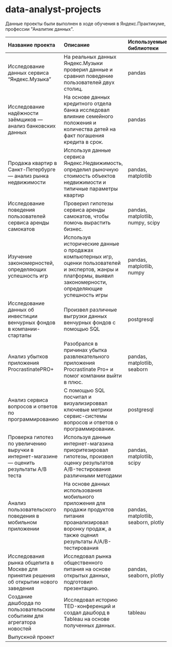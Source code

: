 # data-analyst-projects
Данные проекты были выполнен в ходе обучения в Яндекс.Практикуме, профессии "Аналитик данных".

| Название проекта | Описание | Используемые библиотеки | Изучаемая тема в проекте |
| :-------------------- | :--------------------- |:---------------------------|:---------------------------|
| Исследование данных сервиса “Яндекс.Музыка” | На реальных данных Яндекс.Музыки проверил данные и сравнил поведение пользователей двух столиц. | pandas ||
| Исследование надёжности заёмщиков — анализ банковских данных | На основе данных кредитного отдела банка исследовал влияние семейного положения и количества детей на факт погашения кредита в срок. | pandas | Предобработка данных |
| Продажа квартир в Санкт-Петербурге — анализ рынка недвижимости | Используя данные сервиса Яндекс.Недвижимость, определил рыночную стоимость объектов недвижимости и типичные параметры квартир | pandas, matplotlib | Исследовательский анализ данных |
| Исследование поведения пользователей сервиса аренды самокатов | Проверил гипотезы сервиса аренды самокатов, чтобы помочь вырастить бизнес. | pandas, matplotlib, numpy, scipy | Статистический анализ данных |
| Изучение закономерностей, определяющих успешность игр | Используя исторические данные о продажах компьютерных игр, оценки пользователей и экспертов, жанры и платформы, выявил закономерности, определяющие успешность игры | pandas, matplotlib, numpy ||
| Исследование данных об инвестиции венчурных фондов в компании-стартапы | Произвел различные выгрузки данных венчурных фондов с помощью SQL | postgresql ||
| Анализ убытков приложения ProcrastinatePRO+ | Разобрался в причинах убытка развлекательного приложения Procrastinate Pro+ и помог компании выйти в плюс. | pandas, matplotlib, seaborn ||
| Анализ сервиса вопросов и ответов по программированию | С помощью SQL посчитал и визуализироввал ключевые метрики сервис-системы вопросов и ответов о программировании. | postgresql ||
| Проверка гипотез по увеличению выручки в интернет-магазине — оценить результаты A/B теста | Используя данные интернет-магазина приоритезировал гипотезы, произвел оценку результатов A/B-тестирования различными методами | pandas, matplotlib, scipy ||
| Анализ пользовательского поведения в мобильном приложении | На основе данных использования мобильного приложения для продажи продуктов питания проанализировал воронку продаж, а также оценил результаты A/A/B-тестирования | pandas, matplotlib, seaborn, plotly ||
| Исследования рынка общепита в Москве для принятия решения об открытии нового заведения | Исследовал рынка общественного питания на основе открытых данных, подготовил презентацию. | pandas, seaborn, plotly ||
| Создание дашборда по пользовательским событиям для агрегатора новостей | Исследовал историю TED-конференций и создал дашборд в Tableau на основе полученных данных. | tableau ||
| Выпускной проект | | |
